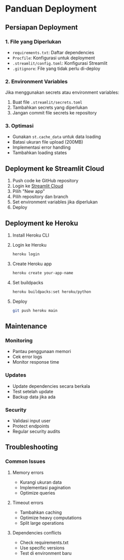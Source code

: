 # Panduan Deployment

## Persiapan Deployment

### 1. File yang Diperlukan
- `requirements.txt`: Daftar dependencies
- `Procfile`: Konfigurasi untuk deployment
- `.streamlit/config.toml`: Konfigurasi Streamlit
- `.gitignore`: File yang tidak perlu di-deploy

### 2. Environment Variables
Jika menggunakan secrets atau environment variables:
1. Buat file `.streamlit/secrets.toml`
2. Tambahkan secrets yang diperlukan
3. Jangan commit file secrets ke repository

### 3. Optimasi
- Gunakan `st.cache_data` untuk data loading
- Batasi ukuran file upload (200MB)
- Implementasi error handling
- Tambahkan loading states

## Deployment ke Streamlit Cloud

1. Push code ke GitHub repository
2. Login ke [Streamlit Cloud](https://streamlit.io/cloud)
3. Pilih "New app"
4. Pilih repository dan branch
5. Set environment variables jika diperlukan
6. Deploy

## Deployment ke Heroku

1. Install Heroku CLI
2. Login ke Heroku
   ```bash
   heroku login
   ```

3. Create Heroku app
   ```bash
   heroku create your-app-name
   ```

4. Set buildpacks
   ```bash
   heroku buildpacks:set heroku/python
   ```

5. Deploy
   ```bash
   git push heroku main
   ```

## Maintenance

### Monitoring
- Pantau penggunaan memori
- Cek error logs
- Monitor response time

### Updates
- Update dependencies secara berkala
- Test setelah update
- Backup data jika ada

### Security
- Validasi input user
- Protect endpoints
- Regular security audits

## Troubleshooting

### Common Issues
1. Memory errors
   - Kurangi ukuran data
   - Implementasi pagination
   - Optimize queries

2. Timeout errors
   - Tambahkan caching
   - Optimize heavy computations
   - Split large operations

3. Dependencies conflicts
   - Check requirements.txt
   - Use specific versions
   - Test di environment baru
